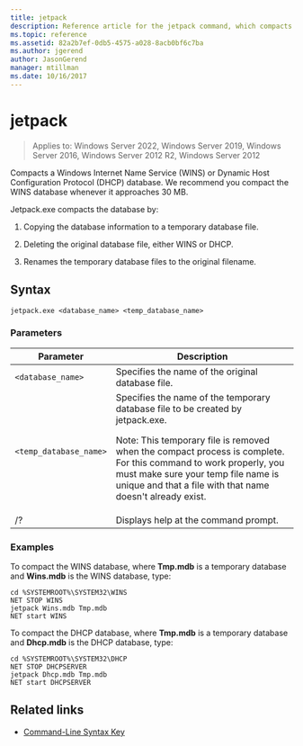 ```yaml
---
title: jetpack
description: Reference article for the jetpack command, which compacts a Windows Internet Name Service (WINS) or Dynamic Host Configuration Protocol (DHCP) database.
ms.topic: reference
ms.assetid: 82a2b7ef-0db5-4575-a028-8acb0bf6c7ba
ms.author: jgerend
author: JasonGerend
manager: mtillman
ms.date: 10/16/2017
---
```


# jetpack

>Applies to: Windows Server 2022, Windows Server 2019, Windows Server 2016, Windows Server 2012 R2, Windows Server 2012

Compacts a Windows Internet Name Service (WINS) or Dynamic Host Configuration Protocol (DHCP) database. We recommend you compact the WINS database whenever it approaches 30 MB.

Jetpack.exe compacts the database by:

1. Copying the database information to a temporary database file.

2. Deleting the original database file, either WINS or DHCP.

3. Renames the temporary database files to the original filename.

## Syntax

```
jetpack.exe <database_name> <temp_database_name>
```

### Parameters

| Parameter | Description |
| ------- | -------- |
| `<database_name>` | Specifies the name of the original database file. |
| `<temp_database_name>` | Specifies the name of the temporary database file to be created by jetpack.exe.<p>Note: This temporary file is removed when the compact process is complete. For this command to work properly, you must make sure your temp file name is unique and that a file with that name doesn't already exist. |
| /? | Displays help at the command prompt. |

### Examples

To compact the WINS database, where **Tmp.mdb** is a temporary database and **Wins.mdb** is the WINS database, type:

```
cd %SYSTEMROOT%\SYSTEM32\WINS
NET STOP WINS
jetpack Wins.mdb Tmp.mdb
NET start WINS
```

To compact the DHCP database, where **Tmp.mdb** is a temporary database and **Dhcp.mdb** is the DHCP database, type:

```
cd %SYSTEMROOT%\SYSTEM32\DHCP
NET STOP DHCPSERVER
jetpack Dhcp.mdb Tmp.mdb
NET start DHCPSERVER
```

## Related links

- [Command-Line Syntax Key](command-line-syntax-key.md)

